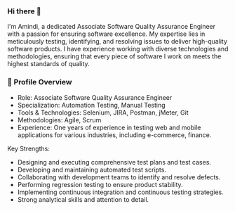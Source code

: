 ### Hi there 👋 
I'm Amindi, a dedicated Associate Software Quality Assurance Engineer with a passion for ensuring software excellence. My expertise lies in meticulously testing, identifying, and resolving issues to deliver high-quality software products. I have experience working with diverse technologies and methodologies, ensuring that every piece of software I work on meets the highest standards of quality.

 ### 💼 Profile Overview
* Role: Associate Software Quality Assurance Engineer
* Specialization: Automation Testing, Manual Testing
* Tools & Technologies: Selenium, JIRA, Postman, jMeter, Git
* Methodologies: Agile, Scrum
* Experience: One years of experience in testing web and mobile applications for various industries, including e-commerce, finance.

Key Strengths:
- Designing and executing comprehensive test plans and test cases.
- Developing and maintaining automated test scripts.
- Collaborating with development teams to identify and resolve defects.
- Performing regression testing to ensure product stability.
- Implementing continuous integration and continuous testing strategies.
- Strong analytical skills and attention to detail.

<!--
**Amindi99/Amindi99** is a ✨ _special_ ✨ repository because its `README.md` (this file) appears on your GitHub profile.

Here are some ideas to get you started:

- 🔭 I’m currently working on ...
- 🌱 I’m currently learning ...
- 👯 I’m looking to collaborate on ...
- 🤔 I’m looking for help with ...
- 💬 Ask me about ...
- 📫 How to reach me: ...
- 😄 Pronouns: ...
- ⚡ Fun fact: ...
-->
